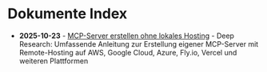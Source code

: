 # Dokumente Index

- **2025-10-23** - [MCP-Server erstellen ohne lokales Hosting](Research_MCP_Server_Remote_Hosting_2025-10-23.md) - Deep Research: Umfassende Anleitung zur Erstellung eigener MCP-Server mit Remote-Hosting auf AWS, Google Cloud, Azure, Fly.io, Vercel und weiteren Plattformen
